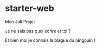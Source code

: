 # starter-web
Mon Joli Projet

Je ne sais pas quoi écrire et toi ?


Et bien moi je connais la blague du pingouin !
